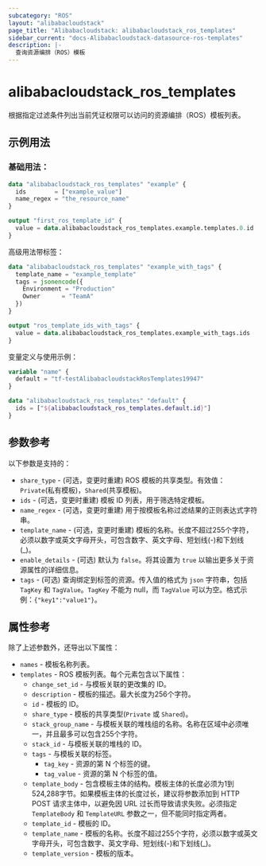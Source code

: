 ```yaml
---
subcategory: "ROS"
layout: "alibabacloudstack"
page_title: "Alibabacloudstack: alibabacloudstack_ros_templates"
sidebar_current: "docs-Alibabacloudstack-datasource-ros-templates"
description: |- 
  查询资源编排（ROS）模板
---
```


# alibabacloudstack_ros_templates

根据指定过滤条件列出当前凭证权限可以访问的资源编排（ROS）模板列表。

## 示例用法

### 基础用法：

```terraform
data "alibabacloudstack_ros_templates" "example" {
  ids        = ["example_value"]
  name_regex = "the_resource_name"
}

output "first_ros_template_id" {
  value = data.alibabacloudstack_ros_templates.example.templates.0.id
}
```

高级用法带标签：

```terraform
data "alibabacloudstack_ros_templates" "example_with_tags" {
  template_name = "example_template"
  tags = jsonencode({
    Environment = "Production"
    Owner      = "TeamA"
  })
}

output "ros_template_ids_with_tags" {
  value = data.alibabacloudstack_ros_templates.example_with_tags.ids
}
```

变量定义与使用示例：

```terraform
variable "name" {
  default = "tf-testAlibabacloudstackRosTemplates19947"
}

data "alibabacloudstack_ros_templates" "default" {
  ids = ["${alibabacloudstack_ros_templates.default.id}"]
}
```

## 参数参考

以下参数是支持的：

* `share_type` - (可选，变更时重建) ROS 模板的共享类型。有效值：`Private`(私有模板)，`Shared`(共享模板)。
* `ids` - (可选，变更时重建) 模板 ID 列表，用于筛选特定模板。
* `name_regex` - (可选，变更时重建) 用于按模板名称过滤结果的正则表达式字符串。
* `template_name` - (可选，变更时重建) 模板的名称。长度不超过255个字符，必须以数字或英文字母开头，可包含数字、英文字母、短划线(-)和下划线(_)。
* `enable_details` - (可选) 默认为 `false`。将其设置为 `true` 以输出更多关于资源属性的详细信息。
* `tags` - (可选) 查询绑定到标签的资源。传入值的格式为 `json` 字符串，包括 `TagKey` 和 `TagValue`。`TagKey` 不能为 null，而 `TagValue` 可以为空。格式示例：`{"key1":"value1"}`。

## 属性参考

除了上述参数外，还导出以下属性：

* `names` - 模板名称列表。
* `templates` - ROS 模板列表。每个元素包含以下属性：
  * `change_set_id` - 与模板关联的更改集的 ID。
  * `description` - 模板的描述。最大长度为256个字符。
  * `id` - 模板的 ID。
  * `share_type` - 模板的共享类型(`Private` 或 `Shared`)。
  * `stack_group_name` - 与模板关联的堆栈组的名称。名称在区域中必须唯一，并且最多可以包含255个字符。
  * `stack_id` - 与模板关联的堆栈的 ID。
  * `tags` - 与模板关联的标签。
    * `tag_key` - 资源的第 N 个标签的键。
    * `tag_value` - 资源的第 N 个标签的值。
  * `template_body` - 包含模板主体的结构。模板主体的长度必须为1到524,288字节。如果模板主体的长度过长，建议将参数添加到 HTTP POST 请求主体中，以避免因 URL 过长而导致请求失败。必须指定 `TemplateBody` 和 `TemplateURL` 参数之一，但不能同时指定两者。
  * `template_id` - 模板的 ID。
  * `template_name` - 模板的名称。长度不超过255个字符，必须以数字或英文字母开头，可包含数字、英文字母、短划线(-)和下划线(_)。
  * `template_version` - 模板的版本。